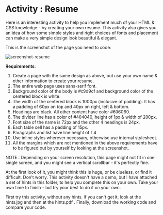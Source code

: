# Activity : Resume

Here is an interesting activity to help you implement much of your HTML & CSS knowledge - by creating your own resume. This activity also gives you an idea of how some simple styles and right choices of fonts and placement can make a very simple design look beautiful & elegant.

This is the screenshot of the page you need to code:

![screenshot-resume](https://user-images.githubusercontent.com/74656238/114281463-1a122e80-9a5c-11eb-9ada-a5758a67c51e.jpg)

**Requirements:**

1. Create a page with the same design as above, but use your own name & other information to create your resume.
2. The entire web page uses sans-serif font.
3. Background color of the body is #c9d9cf and background color of the centered block is white.
4. The width of the centered block is 1000px (inclusive of padding). It has a padding of 60px on top and 40px on right, left & bottom.
5. Headings are black. All other content have color #606060.
6. The divider line has a color of #404040, height of 1px & width of 200px.
7. Font size of the name is 72px and the other 4 headings is 24px.
8. Each table cell has a padding of 15px.
9. Paragraphs and list have line height of 1.4
10. Use inline styles wherever necessary, otherwise use internal stylesheet.
11. All the margins which are not mentioned in the above requirements have to be figured out by yourself by looking at the screenshot.

NOTE : Depending on your screen resolution, this page might not fit in one single screen, and you might see a vertical scrollbar - it's perfectly fine.

At the first look of it, you might think this is huge, or be clueless, or find it difficult. Don't worry. This activity doesn't have a demo, but I have attached a set of hints in this folder, to help you complete this on your own. Take your own time to finish - but try your best to do it on your own.

First try this activity, without any hints. If you can't get it, look at the hints.jpg and then at the hints.pdf . Finally, download the working code and compare your code.
